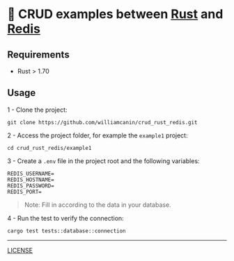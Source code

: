 # :crab: CRUD examples between [Rust](https://www.rust-lang.org/) and [Redis](https://redis.io)

## Requirements

* Rust > 1.70

## Usage

1 - Clone the project:

```
git clone https://github.com/williamcanin/crud_rust_redis.git
```

2 - Access the project folder, for example the `example1` project:

```
cd crud_rust_redis/example1
```

3 - Create a `.env` file in the project root and the following variables:

```
REDIS_USERNAME=
REDIS_HOSTNAME=
REDIS_PASSWORD=
REDIS_PORT=
````

> Note: Fill in according to the data in your database.

4 - Run the test to verify the connection:

```
cargo test tests::database::connection
````

---
[LICENSE](https://github.com/williamcanin/crud_rust_redis/blob/main/LICENSE)